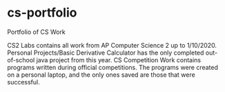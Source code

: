 # cs-portfolio
Portfolio of CS Work

CS2 Labs contains all work from AP Computer Science 2 up to 1/10/2020.
Personal Projects/Basic Derivative Calculator has the only completed out-of-school java project from this year.
CS Competition Work contains programs written during official competitions. The programs were created on a personal laptop, and the only ones saved are those that were successful.